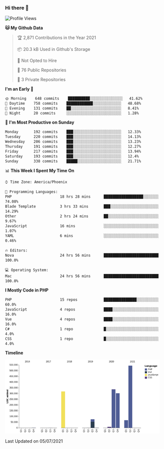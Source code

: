 ### Hi there 👋

<!--START_SECTION:waka-->
![Profile Views](http://img.shields.io/badge/Profile%20Views-7-blue)

**🐱 My Github Data** 

> 🏆 2,871 Contributions in the Year 2021
 > 
> 📦 20.3 kB Used in Github's Storage 
 > 
> 🚫 Not Opted to Hire
 > 
> 📜 76 Public Repositories 
 > 
> 🔑 3 Private Repositories  
 > 
**I'm an Early 🐤** 

```text
🌞 Morning    648 commits    ██████████░░░░░░░░░░░░░░░   41.62% 
🌆 Daytime    758 commits    ████████████░░░░░░░░░░░░░   48.68% 
🌃 Evening    131 commits    ██░░░░░░░░░░░░░░░░░░░░░░░   8.41% 
🌙 Night      20 commits     ░░░░░░░░░░░░░░░░░░░░░░░░░   1.28%

```
📅 **I'm Most Productive on Sunday** 

```text
Monday       192 commits    ███░░░░░░░░░░░░░░░░░░░░░░   12.33% 
Tuesday      220 commits    ███░░░░░░░░░░░░░░░░░░░░░░   14.13% 
Wednesday    206 commits    ███░░░░░░░░░░░░░░░░░░░░░░   13.23% 
Thursday     191 commits    ███░░░░░░░░░░░░░░░░░░░░░░   12.27% 
Friday       217 commits    ███░░░░░░░░░░░░░░░░░░░░░░   13.94% 
Saturday     193 commits    ███░░░░░░░░░░░░░░░░░░░░░░   12.4% 
Sunday       338 commits    █████░░░░░░░░░░░░░░░░░░░░   21.71%

```


📊 **This Week I Spent My Time On** 

```text
⌚︎ Time Zone: America/Phoenix

💬 Programming Languages: 
PHP                      18 hrs 28 mins      ██████████████████░░░░░░░   74.08% 
Blade Template           3 hrs 33 mins       ███░░░░░░░░░░░░░░░░░░░░░░   14.29% 
Other                    2 hrs 24 mins       ██░░░░░░░░░░░░░░░░░░░░░░░   9.67% 
JavaScript               16 mins             ░░░░░░░░░░░░░░░░░░░░░░░░░   1.07% 
YAML                     6 mins              ░░░░░░░░░░░░░░░░░░░░░░░░░   0.46%

🔥 Editors: 
Nova                     24 hrs 56 mins      █████████████████████████   100.0%

💻 Operating System: 
Mac                      24 hrs 56 mins      █████████████████████████   100.0%

```

**I Mostly Code in PHP** 

```text
PHP                      15 repos            ███████████████░░░░░░░░░░   60.0% 
JavaScript               4 repos             ████░░░░░░░░░░░░░░░░░░░░░   16.0% 
Vue                      4 repos             ████░░░░░░░░░░░░░░░░░░░░░   16.0% 
C#                       1 repo              █░░░░░░░░░░░░░░░░░░░░░░░░   4.0% 
CSS                      1 repo              █░░░░░░░░░░░░░░░░░░░░░░░░   4.0%

```


**Timeline**

![Chart not found](https://raw.githubusercontent.com/mikebronner/mikebronner/master/charts/bar_graph.png) 


 Last Updated on 05/07/2021
<!--END_SECTION:waka-->

<!--
**mikebronner/mikebronner** is a ✨ _special_ ✨ repository because its `README.md` (this file) appears on your GitHub profile.

Here are some ideas to get you started:

- 🔭 I’m currently working on ...
- 🌱 I’m currently learning ...
- 👯 I’m looking to collaborate on ...
- 🤔 I’m looking for help with ...
- 💬 Ask me about ...
- 📫 How to reach me: ...
- 😄 Pronouns: ...
- ⚡ Fun fact: ...
-->
